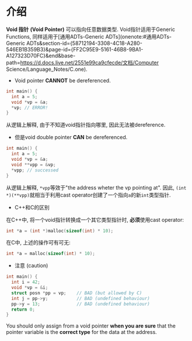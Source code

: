 # 介绍

**Void 指针** **(Void Pointer)** 可以指向任意数据类型. Void指针适用于Generic Functions, 同样适用于[通用ADTs-Generic ADTs](onenote:#通用ADTs-Generic ADTs&section-id={58712194-3308-4C18-A280-546EB1B359B3}&page-id={FF2C95E9-5161-46B8-9BA1-A127323D70FC}&end&base-path=https://d.docs.live.net/2551e99ca9cfecde/文档/Computer Science/Language_Notes/C.one).



* Void pointer **CANNOT** be dereferenced.

```cpp
int main() {
  int a = 5;
  void *vp = &a;
  *vp; // ERROR!
}
```

从逻辑上解释, 由于不知道void指针指向哪里, 因此无法被dereference.



* 但是void double pointer **CAN** be dereferenced.

```cpp
int main() {
  int a = 5;
  void *vp = &a;
  void **vpp = &vp;
  *vpp; // successed
}
```

从逻辑上解释, `*vpp`等效于"the address wheter the vp pointing at". 因此, `(int *)(**vpp)`就相当于利用cast operator创建了一个指向`a`的新`int`类型指针.

* C++和C的区别

在C++中, 将一个void指针转换成一个其它类型指针时, **必须**使用cast operator:

```cpp
int *a = (int *)malloc(sizeof(int) * 10);
```

在C中, 上述的操作可有可无:

```cpp
int *a = malloc(sizeof(int) * 10);
```



* 注意 (caution)

```cpp
int main() {
  int i = 42;
  void *vp = &i;
  struct posn *pp = vp;    // BAD (but allowed by C)
  int j = pp->y;           // BAD (undefined behaviour)
  pp->y = 13;              // BAD (undefined behaviour)
  return 0;
}
```

You should only assign from a void pointer **when you are sure** that the pointer variable is the **correct type** for the data at the address.

